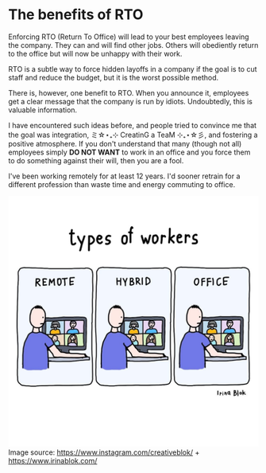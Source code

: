 # The benefits of RTO

Enforcing RTO (Return To Office) will lead to your best employees leaving the company. They can and will find other jobs. Others will obediently return to the office but will now be unhappy with their work.

RTO is a subtle way to force hidden layoffs in a company if the goal is to cut staff and reduce the budget, but it is the worst possible method.

There is, however, one benefit to RTO. When you announce it, employees get a clear message that the company is run by idiots. Undoubtedly, this is valuable information.

I have encountered such ideas before, and people tried to convince me that the goal was integration, ミ☆⋆₊⊹ CreatinG a TeaM ⊹₊⋆☆彡, and fostering a positive atmosphere. If you don't understand that many (though not all) employees simply **DO NOT WANT** to work in an office and you force them to do something against their will, then you are a fool.

I've been working remotely for at least 12 years. I'd sooner retrain for a different profession than waste time and energy commuting to office.

![types of workers](images/2024-10-29-The-benefits-of-RTO.jpg)
Image source: https://www.instagram.com/creativeblok/ + 
https://www.irinablok.com/

